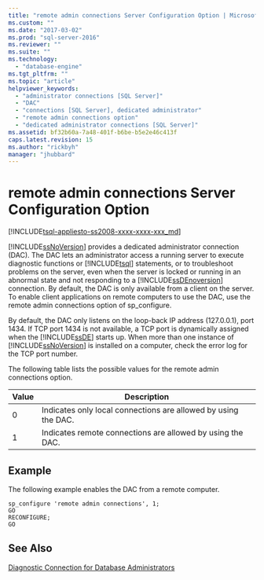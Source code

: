 ```yaml
---
title: "remote admin connections Server Configuration Option | Microsoft Docs"
ms.custom: ""
ms.date: "2017-03-02"
ms.prod: "sql-server-2016"
ms.reviewer: ""
ms.suite: ""
ms.technology: 
  - "database-engine"
ms.tgt_pltfrm: ""
ms.topic: "article"
helpviewer_keywords: 
  - "administrator connections [SQL Server]"
  - "DAC"
  - "connections [SQL Server], dedicated administrator"
  - "remote admin connections option"
  - "dedicated administrator connections [SQL Server]"
ms.assetid: bf32b60a-7a48-401f-b6be-b5e2e46c413f
caps.latest.revision: 15
ms.author: "rickbyh"
manager: "jhubbard"
---
```

# remote admin connections Server Configuration Option
[!INCLUDE[tsql-appliesto-ss2008-xxxx-xxxx-xxx_md](../../../a9retired/includes/tsql-appliesto-ss2008-xxxx-xxxx-xxx-md.md)]

  [!INCLUDE[ssNoVersion](../../../a9notintoc/includes/ssnoversion-md.md)] provides a dedicated administrator connection (DAC). The DAC lets an administrator access a running server to execute diagnostic functions or [!INCLUDE[tsql](../../../a9notintoc/includes/tsql-md.md)] statements, or to troubleshoot problems on the server, even when the server is locked or running in an abnormal state and not responding to a [!INCLUDE[ssDEnoversion](../../../a9notintoc/includes/ssdenoversion-md.md)] connection. By default, the DAC is only available from a client on the server. To enable client applications on remote computers to use the DAC, use the remote admin connections option of sp_configure.  
  
 By default, the DAC only listens on the loop-back IP address (127.0.0.1), port 1434. If TCP port 1434 is not available, a TCP port is dynamically assigned when the [!INCLUDE[ssDE](../../../a9notintoc/includes/ssde-md.md)] starts up. When more than one instance of [!INCLUDE[ssNoVersion](../../../a9notintoc/includes/ssnoversion-md.md)] is installed on a computer, check the error log for the TCP port number.  
  
 The following table lists the possible values for the remote admin connections option.  
  
|Value|Description|  
|-----------|-----------------|  
|0|Indicates only local connections are allowed by using the DAC.|  
|1|Indicates remote connections are allowed by using the DAC.|  
  
## Example  
 The following example enables the DAC from a remote computer.  
  
```  
sp_configure 'remote admin connections', 1;  
GO  
RECONFIGURE;  
GO  
```  
  
## See Also  
 [Diagnostic Connection for Database Administrators](../../../database-engine/configure/windows/diagnostic-connection-for-database-administrators.md)  
  
  